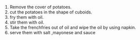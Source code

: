 1. Remove the cover of  potatoes.
2. cut the potatoes in the shape of cuboids.
3. fry them with oil.
4. stir them with oil.
5. Take the frenchfries out of oil and wipe the oil by using napkin.
6. serve them with salt ,mayonese and sauce